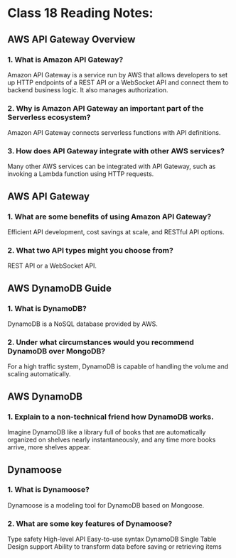 # Class 18 Reading Notes:


## AWS API Gateway Overview
### 1.	What is Amazon API Gateway?
Amazon API Gateway is a service run by AWS that allows developers to set up HTTP endpoints of a REST API or a WebSocket API and connect them to backend business logic. It also manages authorization.
### 2.	Why is Amazon API Gateway an important part of the Serverless ecosystem?
Amazon API Gateway connects serverless functions with API definitions.
### 3.	How does API Gateway integrate with other AWS services?
Many other AWS services can be integrated with API Gateway, such as invoking a Lambda function using HTTP requests.
## AWS API Gateway
### 1.	What are some benefits of using Amazon API Gateway?
Efficient API development, cost savings at scale, and RESTful API options.
### 2.	What two API types might you choose from?
REST API or a WebSocket API.
## AWS DynamoDB Guide
### 1.	What is DynamoDB?
DynamoDB is a NoSQL database provided by AWS.
### 2.	Under what circumstances would you recommend DynamoDB over MongoDB?
For a high traffic system, DynamoDB is capable of handling the volume and scaling automatically.
## AWS DynamoDB
### 1.	Explain to a non-technical friend how DynamoDB works.
Imagine DynamoDB like a library full of books that are automatically organized on shelves nearly instantaneously, and any time more books arrive, more shelves appear.
## Dynamoose
### 1.	What is Dynamoose?
Dynamoose is a modeling tool for DynamoDB based on Mongoose.
### 2.	What are some key features of Dynamoose?
Type safety
High-level API
Easy-to-use syntax
DynamoDB Single Table Design support
Ability to transform data before saving or retrieving items



